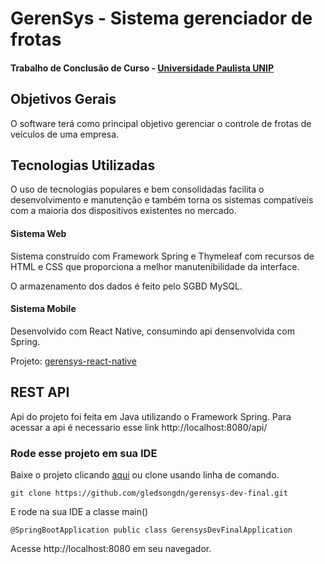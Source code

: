 # GerenSys - Sistema gerenciador de frotas
#### Trabalho de Conclusão de Curso - [Universidade Paulista UNIP](https://www.unip.br/)

## Objetivos Gerais
O software terá como principal objetivo gerenciar o controle de frotas de veículos de uma empresa.

## Tecnologias Utilizadas
O uso de tecnologias populares e bem consolidadas facilita o desenvolvimento e manutenção e também torna os sistemas compatíveis com a maioria dos dispositivos existentes no mercado.

#### Sistema Web
Sistema construído com Framework Spring e Thymeleaf com recursos de HTML e CSS que proporciona a melhor manutenibilidade da interface.

O armazenamento dos dados é feito pelo SGBD MySQL.

#### Sistema Mobile
Desenvolvido com React Native, consumindo api densenvolvida com Spring. 

Projeto: [gerensys-react-native](https://github.com/gledsongdn/gerensys-react-native)

## REST API
   Api do projeto foi feita em Java utilizando o Framework Spring.
   Para acessar a api é necessario esse link http://localhost:8080/api/

### Rode esse projeto em sua IDE


Baixe o projeto clicando [aqui](https://github.com/gledsongdn/gerensys-tcc-spring/archive/master.zip) ou clone usando linha de comando.
```
git clone https://github.com/gledsongdn/gerensys-dev-final.git
```

E rode na sua IDE a classe main()

` @SpringBootApplication public class GerensysDevFinalApplication `

Acesse http://localhost:8080 em seu navegador.


